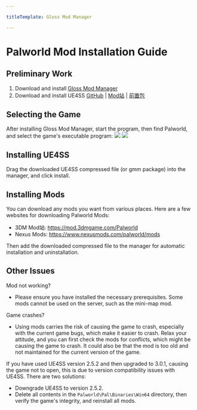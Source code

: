 ```yaml
---

titleTemplate: Gloss Mod Manager

---
```


# Palworld Mod Installation Guide

## Preliminary Work

1. Download and install [Gloss Mod Manager](https://mod.3dmgame.com/mod/197445)
2. Download and install UE4SS [GitHub](https://github.com/UE4SS-RE/RE-UE4SS/releases) | [Mod站](https://mod.3dmgame.com/mod/205892) | [前置包](https://cloud.aoe.top/s/KrRfO)

## Selecting the Game

After installing Gloss Mod Manager, start the program, then find Palworld, and select the game's executable program:
![](https://mod.3dmgame.com/static/upload/mod/202401/MOD65b8951f6fb1f.png@webp)
![](https://mod.3dmgame.com/static/upload/mod/202401/MOD65b8951f52e06.png@webp)

## Installing UE4SS

Drag the downloaded UE4SS compressed file (or gmm package) into the manager, and click install.

## Installing Mods

You can download any mods you want from various places. Here are a few websites for downloading Palworld Mods:
- 3DM Mod站: https://mod.3dmgame.com/Palworld
- Nexus Mods: https://www.nexusmods.com/palworld/mods

Then add the downloaded compressed file to the manager for automatic installation and uninstallation.

## Other Issues

Mod not working?
- Please ensure you have installed the necessary prerequisites. Some mods cannot be used on the server, such as the mini-map mod.

Game crashes?
- Using mods carries the risk of causing the game to crash, especially with the current game bugs, which make it easier to crash. Relax your attitude, and you can first check the mods for conflicts, which might be causing the game to crash. It could also be that the mod is too old and not maintained for the current version of the game.

If you have used UE4SS version 2.5.2 and then upgraded to 3.0.1, causing the game not to open, this is due to version compatibility issues with UE4SS. There are two solutions:
- Downgrade UE4SS to version 2.5.2.
- Delete all contents in the `Palworld\Pal\Binaries\Win64` directory, then verify the game's integrity, and reinstall all mods.